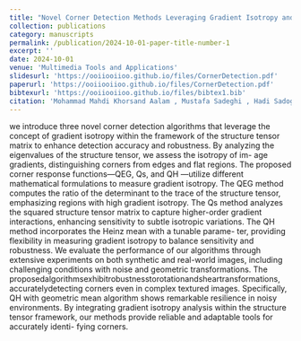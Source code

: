 ```yaml
---
title: "Novel Corner Detection Methods Leveraging Gradient Isotropy and Structure Tensor Analysis"
collection: publications
category: manuscripts
permalink: /publication/2024-10-01-paper-title-number-1
excerpt: ''
date: 2024-10-01
venue: 'Multimedia Tools and Applications'
slidesurl: 'https://ooiiooiioo.github.io/files/CornerDetection.pdf'
paperurl: 'https://ooiiooiioo.github.io/files/CornerDetection.pdf'
bibtexurl: 'https://ooiiooiioo.github.io/files/bibtex1.bib'
citation: 'Mohammad Mahdi Khorsand Aalam , Mustafa Sadeghi , Hadi Sadoghi Yazdi. (2025). &quot;Paper Title Number 1.&quot; <i>Multimedia Tools and Applications 1</i>. 1(1).'
---
```

we introduce three novel corner detection algorithms that leverage the concept of gradient
isotropy within the framework of the structure tensor matrix to enhance detection accuracy and
robustness. By analyzing the eigenvalues of the structure tensor, we assess the isotropy of im-
age gradients, distinguishing corners from edges and flat regions. The proposed corner response
functions—QEG, Qs, and QH —utilize different mathematical formulations to measure gradient
isotropy. The QEG method computes the ratio of the determinant to the trace of the structure
tensor, emphasizing regions with high gradient isotropy. The Qs method analyzes the squared
structure tensor matrix to capture higher-order gradient interactions, enhancing sensitivity to
subtle isotropic variations. The QH method incorporates the Heinz mean with a tunable parame-
ter, providing flexibility in measuring gradient isotropy to balance sensitivity and robustness. We
evaluate the performance of our algorithms through extensive experiments on both synthetic and
real-world images, including challenging conditions with noise and geometric transformations. The
proposedalgorithmsexhibitrobustnesstorotationandsheartransformations, accuratelydetecting
corners even in complex textured images. Specifically, QH with geometric mean algorithm shows
remarkable resilience in noisy environments. By integrating gradient isotropy analysis within the
structure tensor framework, our methods provide reliable and adaptable tools for accurately identi-
fying corners.